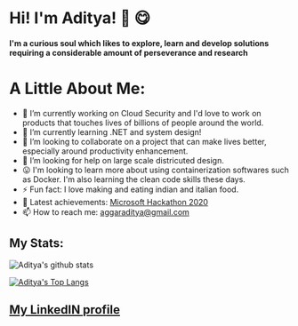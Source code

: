 # Hi! I'm Aditya! 👋 😋
#### I'm a curious soul which likes to explore, learn and develop solutions requiring a considerable amount of perseverance and research

# A Little About Me:
  - 🔭 I’m currently working on Cloud Security and I'd love to work on products that touches lives of billions of people around the world.
  - 🌱 I’m currently learning .NET and system design! 
  - 👯 I’m looking to collaborate on a project that can make lives better, especially around productivity enhancement.
  - 🤔 I’m looking for help on large scale districuted design.
  - 😛 I'm looking to learn more about using containerization softwares such as Docker. I'm also learning the clean code skills these days.
  - ⚡ Fun fact: I love making and eating indian and italian food.
  - 🥳 Latest achievements: [Microsoft Hackathon 2020](https://www.youracclaim.com/badges/32563840-8e00-4d5b-ab58-2c309ca34cf3/linked_in_profile)
  - 📫 How to reach me: aggaraditya@gmail.com
 
## My Stats:

![Aditya's github stats](https://github-readme-stats.vercel.app/api/?username=adaggarwal&show_icons=true&title_color=fff&icon_color=79ff97&text_color=9f9f9f&bg_color=151515)

[![Aditya's Top Langs](https://github-readme-stats.vercel.app/api/top-langs/?username=adaggarwal&show_icons=true&title_color=fff&icon_color=79ff97&text_color=9f9f9f&bg_color=151515)](https://github.com/anuraghazra/github-readme-stats)

## [My LinkedIN profile](https://www.linkedin.com/in/aditya-aggarwal1992/)
